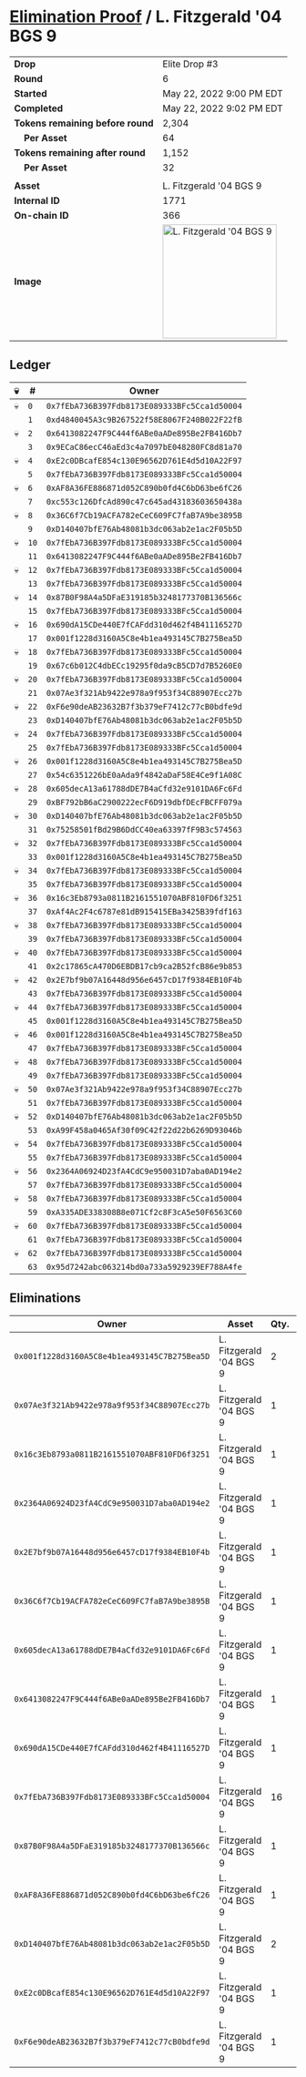 # [Elimination Proof](./readme.md) / L. Fitzgerald &#039;04 BGS 9

|||
|---|---|
| **Drop** | Elite Drop #3 |
| **Round** | 6 |
| **Started** | May 22, 2022 9:00 PM EDT |
| **Completed** | May 22, 2022 9:02 PM EDT |
| **Tokens remaining before round** | 2,304 |
| **&nbsp;&nbsp;&nbsp;&nbsp;Per Asset** | 64 |
| **Tokens remaining after round** | 1,152 |
| **&nbsp;&nbsp;&nbsp;&nbsp;Per Asset** | 32 |
| | |
| **Asset** | L. Fitzgerald &#039;04 BGS 9 |
| **Internal ID** | 1771 |
| **On-chain ID** | 366 |
| **Image** | <img src="https://tcdn.blokpax.com/9648a5d9-187f-4cae-b203-a38613036f51/dafaea2c00e97014d74f9ed25684c0aa4401595d4fc74ab706e8bb7df89f93cc.png" height="200" alt="L. Fitzgerald &#039;04 BGS 9" /> |

## Ledger

| 💀 | # | Owner |
| --- | --- | --- |
| 💀 | `0` | `0x7fEbA736B397Fdb8173E089333BFc5Cca1d50004` |
|  | `1` | `0xd4840045A3c9B267522f58E8067F240B022F22fB` |
| 💀 | `2` | `0x6413082247F9C444f6ABe0aADe895Be2FB416Db7` |
|  | `3` | `0x9ECaC86ecC46aEd3c4a7097bE048280FC8d81a70` |
| 💀 | `4` | `0xE2c0DBcafE854c130E96562D761E4d5d10A22F97` |
|  | `5` | `0x7fEbA736B397Fdb8173E089333BFc5Cca1d50004` |
| 💀 | `6` | `0xAF8A36FE886871d052C890b0fd4C6bD63be6fC26` |
|  | `7` | `0xc553c126DfcAd890c47c645ad43183603650438a` |
| 💀 | `8` | `0x36C6f7Cb19ACFA782eCeC609FC7faB7A9be3895B` |
|  | `9` | `0xD140407bfE76Ab48081b3dc063ab2e1ac2F05b5D` |
| 💀 | `10` | `0x7fEbA736B397Fdb8173E089333BFc5Cca1d50004` |
|  | `11` | `0x6413082247F9C444f6ABe0aADe895Be2FB416Db7` |
| 💀 | `12` | `0x7fEbA736B397Fdb8173E089333BFc5Cca1d50004` |
|  | `13` | `0x7fEbA736B397Fdb8173E089333BFc5Cca1d50004` |
| 💀 | `14` | `0x87B0F98A4a5DFaE319185b3248177370B136566c` |
|  | `15` | `0x7fEbA736B397Fdb8173E089333BFc5Cca1d50004` |
| 💀 | `16` | `0x690dA15CDe440E7fCAFdd310d462f4B41116527D` |
|  | `17` | `0x001f1228d3160A5C8e4b1ea493145C7B275Bea5D` |
| 💀 | `18` | `0x7fEbA736B397Fdb8173E089333BFc5Cca1d50004` |
|  | `19` | `0x67c6b012C4dbECc19295f0da9cB5CD7d7B5260E0` |
| 💀 | `20` | `0x7fEbA736B397Fdb8173E089333BFc5Cca1d50004` |
|  | `21` | `0x07Ae3f321Ab9422e978a9f953f34C88907Ecc27b` |
| 💀 | `22` | `0xF6e90deAB23632B7f3b379eF7412c77cB0bdfe9d` |
|  | `23` | `0xD140407bfE76Ab48081b3dc063ab2e1ac2F05b5D` |
| 💀 | `24` | `0x7fEbA736B397Fdb8173E089333BFc5Cca1d50004` |
|  | `25` | `0x7fEbA736B397Fdb8173E089333BFc5Cca1d50004` |
| 💀 | `26` | `0x001f1228d3160A5C8e4b1ea493145C7B275Bea5D` |
|  | `27` | `0x54c6351226bE0aAda9f4842aDaF58E4Ce9f1A08C` |
| 💀 | `28` | `0x605decA13a61788dDE7B4aCfd32e9101DA6Fc6Fd` |
|  | `29` | `0xBF792bB6aC2900222ecF6D919dbfDEcFBCFF079a` |
| 💀 | `30` | `0xD140407bfE76Ab48081b3dc063ab2e1ac2F05b5D` |
|  | `31` | `0x75258501fBd29B6DdCC40ea63397fF9B3c574563` |
| 💀 | `32` | `0x7fEbA736B397Fdb8173E089333BFc5Cca1d50004` |
|  | `33` | `0x001f1228d3160A5C8e4b1ea493145C7B275Bea5D` |
| 💀 | `34` | `0x7fEbA736B397Fdb8173E089333BFc5Cca1d50004` |
|  | `35` | `0x7fEbA736B397Fdb8173E089333BFc5Cca1d50004` |
| 💀 | `36` | `0x16c3Eb8793a0811B2161551070ABF810FD6f3251` |
|  | `37` | `0xAf4Ac2F4c6787e81dB915415EBa3425B39fdf163` |
| 💀 | `38` | `0x7fEbA736B397Fdb8173E089333BFc5Cca1d50004` |
|  | `39` | `0x7fEbA736B397Fdb8173E089333BFc5Cca1d50004` |
| 💀 | `40` | `0x7fEbA736B397Fdb8173E089333BFc5Cca1d50004` |
|  | `41` | `0x2c17865cA470D6EBDB17cb9ca2B52fcB86e9b853` |
| 💀 | `42` | `0x2E7bf9b07A16448d956e6457cD17f9384EB10F4b` |
|  | `43` | `0x7fEbA736B397Fdb8173E089333BFc5Cca1d50004` |
| 💀 | `44` | `0x7fEbA736B397Fdb8173E089333BFc5Cca1d50004` |
|  | `45` | `0x001f1228d3160A5C8e4b1ea493145C7B275Bea5D` |
| 💀 | `46` | `0x001f1228d3160A5C8e4b1ea493145C7B275Bea5D` |
|  | `47` | `0x7fEbA736B397Fdb8173E089333BFc5Cca1d50004` |
| 💀 | `48` | `0x7fEbA736B397Fdb8173E089333BFc5Cca1d50004` |
|  | `49` | `0x7fEbA736B397Fdb8173E089333BFc5Cca1d50004` |
| 💀 | `50` | `0x07Ae3f321Ab9422e978a9f953f34C88907Ecc27b` |
|  | `51` | `0x7fEbA736B397Fdb8173E089333BFc5Cca1d50004` |
| 💀 | `52` | `0xD140407bfE76Ab48081b3dc063ab2e1ac2F05b5D` |
|  | `53` | `0xA99F458a0465Af30f09C42f22d22b6269D93046b` |
| 💀 | `54` | `0x7fEbA736B397Fdb8173E089333BFc5Cca1d50004` |
|  | `55` | `0x7fEbA736B397Fdb8173E089333BFc5Cca1d50004` |
| 💀 | `56` | `0x2364A06924D23fA4CdC9e950031D7aba0AD194e2` |
|  | `57` | `0x7fEbA736B397Fdb8173E089333BFc5Cca1d50004` |
| 💀 | `58` | `0x7fEbA736B397Fdb8173E089333BFc5Cca1d50004` |
|  | `59` | `0xA335ADE338308B8e071Cf2c8F3cA5e50F6563C60` |
| 💀 | `60` | `0x7fEbA736B397Fdb8173E089333BFc5Cca1d50004` |
|  | `61` | `0x7fEbA736B397Fdb8173E089333BFc5Cca1d50004` |
| 💀 | `62` | `0x7fEbA736B397Fdb8173E089333BFc5Cca1d50004` |
|  | `63` | `0x95d7242abc063214bd0a733a5929239EF788A4fe` |


## Eliminations

| Owner | Asset | Qty. | Transaction |
| --- | --- | --- | --- |
| `0x001f1228d3160A5C8e4b1ea493145C7B275Bea5D` | L. Fitzgerald '04 BGS 9 | 2 | [Polygonscan](https://polygonscan.com/tx/0x5d41b73f9d6582b40ac23caa7ad22e173fb2fa86d9e4b714296208713aa7de0d) |
| `0x07Ae3f321Ab9422e978a9f953f34C88907Ecc27b` | L. Fitzgerald '04 BGS 9 | 1 | [Polygonscan](https://polygonscan.com/tx/0x9c68e3c0a0987a4b93cb7a110ee3a286fa196b61d3f1cea56a871ffb38ad3086) |
| `0x16c3Eb8793a0811B2161551070ABF810FD6f3251` | L. Fitzgerald '04 BGS 9 | 1 | [Polygonscan](https://polygonscan.com/tx/0x4b75f20b4e2fed0e538e071b0e3e9ab77ecf008b0641f5915a7e1386e88325f1) |
| `0x2364A06924D23fA4CdC9e950031D7aba0AD194e2` | L. Fitzgerald '04 BGS 9 | 1 | [Polygonscan](https://polygonscan.com/tx/0x689d167668e2526ade22ac686c888611e6566e15e39154937d5fe5ee4601adb3) |
| `0x2E7bf9b07A16448d956e6457cD17f9384EB10F4b` | L. Fitzgerald '04 BGS 9 | 1 | [Polygonscan](https://polygonscan.com/tx/0x7094ab3dcf1cdff8404c80ea465e4a8a2f82d1ac5c5e7975c871a6416f026c93) |
| `0x36C6f7Cb19ACFA782eCeC609FC7faB7A9be3895B` | L. Fitzgerald '04 BGS 9 | 1 | [Polygonscan](https://polygonscan.com/tx/0x8cb96244d3d43295ac402fc97d3bc262aa9f182f5b6a0f03e258c8d158cf1e6c) |
| `0x605decA13a61788dDE7B4aCfd32e9101DA6Fc6Fd` | L. Fitzgerald '04 BGS 9 | 1 | [Polygonscan](https://polygonscan.com/tx/0x5d631013f93375060c744c969b81d9e27551deba5324252476892c3be0fcd55c) |
| `0x6413082247F9C444f6ABe0aADe895Be2FB416Db7` | L. Fitzgerald '04 BGS 9 | 1 | [Polygonscan](https://polygonscan.com/tx/0x869ea6f893cd6b407ff8b1d8067da72613cd228d823ab2f967d05834db2b58ae) |
| `0x690dA15CDe440E7fCAFdd310d462f4B41116527D` | L. Fitzgerald '04 BGS 9 | 1 | [Polygonscan](https://polygonscan.com/tx/0x65273ddbe91c474944a223bff3bdd5a48f0715a2379fae8f6dcfb5bce6b243b0) |
| `0x7fEbA736B397Fdb8173E089333BFc5Cca1d50004` | L. Fitzgerald '04 BGS 9 | 16 | [Polygonscan](https://polygonscan.com/tx/0xa37d5836a4afa56ba73bfdce68007ceb9e19b559f6fa980908f9b8733bf379ef) |
| `0x87B0F98A4a5DFaE319185b3248177370B136566c` | L. Fitzgerald '04 BGS 9 | 1 | [Polygonscan](https://polygonscan.com/tx/0x2f4f7796d3e6216186ebbd86d3f2488aaa5cad6c05c1fe62e44446ffa0e07511) |
| `0xAF8A36FE886871d052C890b0fd4C6bD63be6fC26` | L. Fitzgerald '04 BGS 9 | 1 | [Polygonscan](https://polygonscan.com/tx/0xd53be13a8314bc9ddf4965773ccd6a2f2ba258dc659d83a94be24d44c3f5dd2a) |
| `0xD140407bfE76Ab48081b3dc063ab2e1ac2F05b5D` | L. Fitzgerald '04 BGS 9 | 2 | [Polygonscan](https://polygonscan.com/tx/0xfeeb528e36b5a359b81cf86b441345a8a99f907906746a2ab3e2154436d6345c) |
| `0xE2c0DBcafE854c130E96562D761E4d5d10A22F97` | L. Fitzgerald '04 BGS 9 | 1 | [Polygonscan](https://polygonscan.com/tx/0x1e08a81f0dc1d355df74bc59bcecf73041e5104a591261596ffc68b885480bdc) |
| `0xF6e90deAB23632B7f3b379eF7412c77cB0bdfe9d` | L. Fitzgerald '04 BGS 9 | 1 | [Polygonscan](https://polygonscan.com/tx/0xf81b294bf741bf7e59140c57908d12d0cf77d8c97f813abda32908fd8db85138) |
